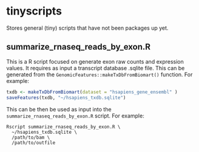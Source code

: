 # tinyscripts

Stores general (tiny) scripts that have not been packages up yet.

## summarize_rnaseq_reads_by_exon.R

This is a R script focused on generate exon raw counts and expression values. It requires as input a transcript database .sqlite file. This can be generated from the `GenomicFeatures::makeTxDbFromBiomart()` function. For example:

```r
txdb <- makeTxDbFromBiomart(dataset = "hsapiens_gene_ensembl" )
saveFeatures(txdb, "~/hsapiens_txdb.sqlite")
```

This can be then be used as input into the `summarize_rnaseq_reads_by_exon.R` script. For example:

```
Rscript summarize_rnaseq_reads_by_exon.R \
  ~/hsapiens_txdb.sqlite \
  /path/to/bam \
  /path/to/outfile
```
